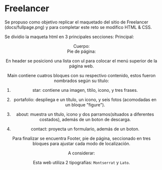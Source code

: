 # Freelancer

 Se propuso como objetivo replicar el maquetado del sitio de Freelancer (docs/fullpage.png) y para completar este reto se modifico HTML & CSS.

Se dividio la maqueta html en 3 principales secciones:
Principal: <header>
Cuerpo: <main>
Pie de página: <footer>

En header se posicionó una lista con ul
para colocar el menú superior de la página web.

Main contiene cuatros bloques con su respectivo contenido, estos fueron nombrados según su título:

1. star: contiene una imagen, títilo, icono, y tres frases.

2. portafolio: despliega e un título, un icono, y seis fotos (acomodadas en un bloque "figure").

3. about: muestra un título, icono y dos parramos(situados a diferentes costados), además de un boton de descarga.
4. contact: proyecta un formulario, además de un boton.

Para finalizar se encuentra Footer, pie de página, seccionado en tres bloques para ajustar cada modo de localización.

  

 A considerar:

Esta web utiliza 2 tipografías: `Montserrat` y `Lato`.




 